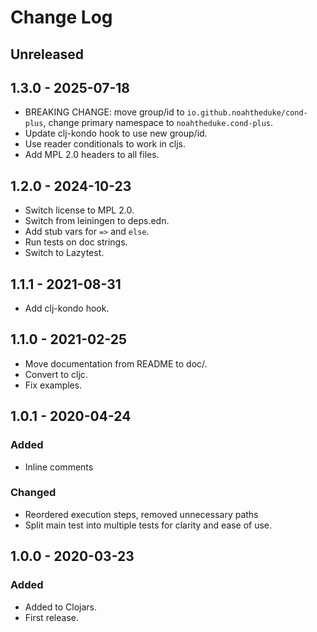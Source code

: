 # Change Log

## Unreleased

## 1.3.0 - 2025-07-18
- BREAKING CHANGE: move group/id to `io.github.noahtheduke/cond-plus`, change primary namespace to `noahtheduke.cond-plus`.
- Update clj-kondo hook to use new group/id.
- Use reader conditionals to work in cljs.
- Add MPL 2.0 headers to all files.

## 1.2.0 - 2024-10-23
- Switch license to MPL 2.0.
- Switch from leiningen to deps.edn.
- Add stub vars for `=>` and `else`.
- Run tests on doc strings.
- Switch to Lazytest.

## 1.1.1 - 2021-08-31
- Add clj-kondo hook.

## 1.1.0 - 2021-02-25
- Move documentation from README to doc/.
- Convert to cljc.
- Fix examples.

## 1.0.1 - 2020-04-24

### Added
- Inline comments

### Changed
- Reordered execution steps, removed unnecessary paths
- Split main test into multiple tests for clarity and ease of use.

## 1.0.0 - 2020-03-23

### Added
- Added to Clojars.
- First release.
